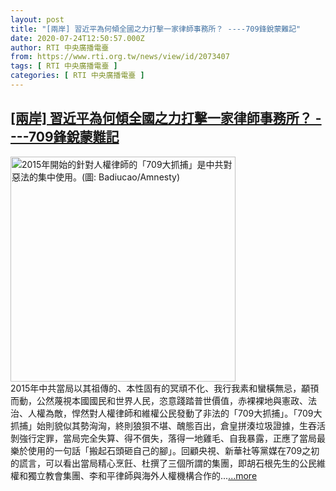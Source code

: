 ```yaml
---
layout: post
title: "[兩岸] 習近平為何傾全國之力打擊一家律師事務所？ ----709鋒銳蒙難記"
date: 2020-07-24T12:50:57.000Z
author: RTI 中央廣播電臺
from: https://www.rti.org.tw/news/view/id/2073407
tags: [ RTI 中央廣播電臺 ]
categories: [ RTI 中央廣播電臺 ]
---
```

<!--1595595057000-->
[[兩岸] 習近平為何傾全國之力打擊一家律師事務所？ ----709鋒銳蒙難記](https://www.rti.org.tw/news/view/id/2073407)
------

<div>
<img src="https://static.rti.org.tw/assets/thumbnails/2020/05/12/a4593fa1dcfbe2976d46887c38698d68.jpg" width="360" alt="2015年開始的針對人權律師的「709大抓捕」是中共對惡法的集中使用。(圖: Badiucao/Amnesty)" title="2015年開始的針對人權律師的「709大抓捕」是中共對惡法的集中使用。(圖: Badiucao/Amnesty)"><br>2015年中共當局以其祖傳的、本性固有的冥頑不化、我行我素和蠻橫無忌，顢頇而動，公然蔑視本國國民和世界人民，恣意踐踏普世價值，赤裸裸地與憲政、法治、人權為敵，悍然對人權律師和維權公民發動了非法的「709大抓捕」。「709大抓捕」始則貌似其勢洶洶，終則狼狽不堪、醜態百出，倉皇拼湊垃圾證據，生吞活剝強行定罪，當局完全失算、得不償失，落得一地雞毛、自我暴露，正應了當局最樂於使用的一句話「搬起石頭砸自己的腳」。回顧央視、新華社等黨媒在709之初的謊言，可以看出當局精心烹飪、杜撰了三個所謂的集團，即胡石根先生的公民維權和獨立教會集團、李和平律師與海外人權機構合作的...<a target="_blank" href="https://www.rti.org.tw/news/view/id/2073407">...more</a>
</div>
